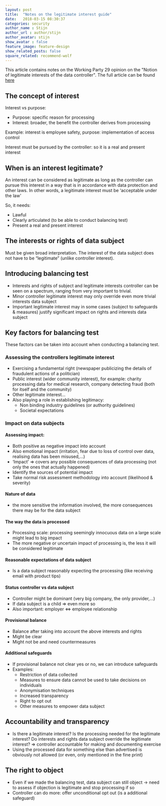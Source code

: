 ```yaml
---
layout: post
title:  "Notes on the legitimate interest guide"
date:   2018-03-15 08:30:37
categories: security 
author_name : Stijn
author_url : author/stijn
author_avatar: stijn 
show_avatar : false
feature_image: feature-design
show_related_posts: false
square_related: recommend-wolf
---
```


This article contains notes on the Working Party 29 opinion on the "Notion of legitimate interests of the data controller". 
The full article can be found [here](http://collections.internetmemory.org/haeu/20171122154227/http://ec.europa.eu/justice/data-protection/article-29/documentation/opinion-recommendation/files/2014/wp217_en.pdf)

## The concept of interest
Interest vs purpose:
* Purpose: specific reason for processing
* Interest: broader, the benefit the controller derives from processing

Example: interest is employee safety, purpose: implementation of access control

Interest must be pursued by the controller: so it is a real and present interest

## When is an interest legitimate?	
An interest can be considered as legitimate as long as the controller can pursue this interest in a way that is in accordance with data protection and other laws. In other words, a legitimate interest must be ‘acceptable under the law'

So, it needs: 
* Lawful
* Clearly articulated (to be able to conduct balancing test)
* Present a real and present interest



## The interests or rights of data subject
Must be given broad interpretation.
The interest of the data subject does not have to be “legitimate” (unlike controller interest).

## Introducing balancing test
* Interests and rights of subject and legitimate interests controller can be seen on a spectrum, ranging from very important to trivial.
* Minor controller legitimate interest may only override even more trivial interests data subject
* Important legitimate interest may in some cases (subject to safeguards & measures) justify significant impact on rights and interests data subject

## Key factors for balancing test

These factors can be taken into account when conducting a balancing test.

### Assessing the controllers legitimate interest
* Exercising a fundamental right (newspaper publicizing the details of fraudulent actions of a politician)
* Public interest (wider community interest), for example: charity processing data for medical research, company detecting fraud (both for itself and the community)
* Other legitimate interest…
* Also playing a role in establishing legitimacy:
    * Non binding industry guidelines (or authority guidelines)
    * Societal expectations

### Impact on data subjects
#### Assessing impact:
* Both positive as negative impact into account
* Also emotional impact (irritation, fear due to loss of control over data, realising data has been misused,...)
* ‘Impact’ => covers any possible consequences of data processing (not only the ones that actually happened)
* Identify the sources of potential impact
* Take normal risk assessment methodology into account (likelihood & severity)

#### Nature of data
* the more sensitive the information involved, the more consequences there may be for the data subject

#### The way the data is processed
* Processing scale: processing seemingly innocuous data on a large scale might lead to big impact
* The more negative or uncertain impact of processing is, the less it will be considered legitimate

#### Reasonable expectations of data subject
* Is a data subject reasonably expecting the processing (like receiving email with product tips)

#### Status controller vs data subject
* Controller might be dominant (very big company, the only provider,...)
* If data subject is a child => even more so
* Also important: employer ⇔ employee relationship

#### Provisional balance
* Balance after taking into account the above interests and rights
* Might be clear
* Might not be and need countermeasures

#### Additional safeguards
* If provisional balance not clear yes or no, we can introduce safeguards
* Examples:
    * Restriction of data collected
    * Measures to ensure data cannot be used to take decisions on individuals
    * Anonymisation techniques
    * Increased transparency
    * Right to opt out
    * Other measures to empower data subject

## Accountability and transparency
* Is there a legitimate interest? Is the processing needed for the legitimate interest? Do interests and rights data subject override the legitimate interest? => controller accountable for making and documenting exercise
* Using the processed data for something else than advertised is obviously not allowed (or even, only mentioned in the fine print)

## The right to object 
* Even if we made the balancing test, data subject can still object -> need to assess if objection is legitimate and stop processing if so
* Controller can do more: offer unconditional opt out (is a additional safeguard)












